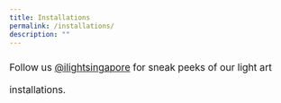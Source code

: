 ```yaml
---
title: Installations
permalink: /installations/
description: ""
---
```

<p style="font-size:17px; line-height:40px">Follow us <a target="_blank" href="https://www.instagram.com/ilightsingapore">@ilightsingapore</a> for sneak peeks of our light art installations.</p>